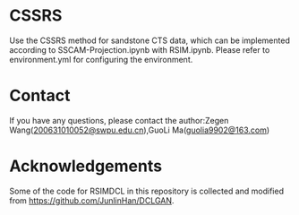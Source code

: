 # CSSRS
Use the CSSRS method for sandstone CTS data, which can be implemented according to SSCAM-Projection.ipynb with RSIM.ipynb. Please refer to environment.yml for configuring the environment.

# Contact
If you have any questions, please contact the author:Zegen Wang(200631010052@swpu.edu.cn),GuoLi Ma(guolia9902@163.com)

# Acknowledgements
Some of the code for RSIMDCL in this repository is collected and modified from https://github.com/JunlinHan/DCLGAN.
